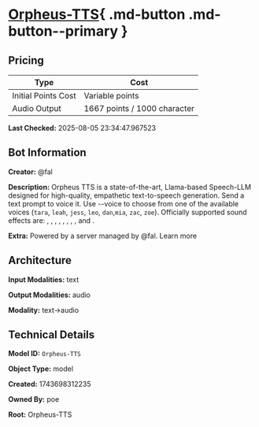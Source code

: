 # [Orpheus-TTS](https://poe.com/Orpheus-TTS){ .md-button .md-button--primary }

## Pricing

| Type | Cost |
|------|------|
| Initial Points Cost | Variable points |
| Audio Output | 1667 points / 1000 character |

**Last Checked:** 2025-08-05 23:34:47.967523


## Bot Information

**Creator:** @fal

**Description:** Orpheus TTS is a state-of-the-art, Llama-based Speech-LLM designed for high-quality, empathetic text-to-speech generation. Send a text prompt to voice it. Use --voice to choose from one of the available voices (`tara`, `leah`, `jess`, `leo`, `dan`,`mia`, `zac`, `zoe`). Officially supported sound effects are: <laugh>, <chuckle>, <sigh>, <cough>, <sniffle>, <groan>, <yawn>, <gasp>, and <giggle>.

**Extra:** Powered by a server managed by @fal. Learn more


## Architecture

**Input Modalities:** text

**Output Modalities:** audio

**Modality:** text->audio


## Technical Details

**Model ID:** `Orpheus-TTS`

**Object Type:** model

**Created:** 1743698312235

**Owned By:** poe

**Root:** Orpheus-TTS

